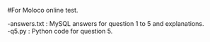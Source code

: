 #For Moloco online test.  

-answers.txt : MySQL answers for question 1 to 5 and explanations.  
-q5.py : Python code for question 5.  

